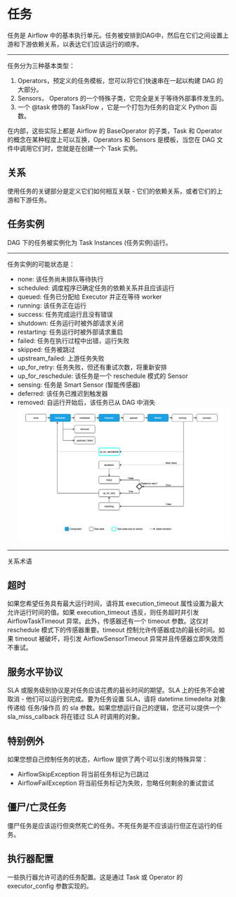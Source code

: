 # 任务
任务是 Airflow 中的基本执行单元。任务被安排到DAG中，然后在它们之间设置上游和下游依赖关系，以表达它们应该运行的顺序。

---
任务分为三种基本类型：
1. Operators，预定义的任务模板，您可以将它们快速串在一起以构建 DAG 的大部分。
2. Sensors， Operators 的一个特殊子类，它完全是关于等待外部事件发生的。
3. 一个 @task 修饰的 TaskFlow ，它是一个打包为任务的自定义 Python 函数。

在内部，这些实际上都是 Airflow 的 BaseOperator 的子类，Task 和 Operator 的概念在某种程度上可以互换，Operators 和 Sensors 是模板，当您在 DAG 文件中调用它们时，您就是在创建一个 Task 实例。

## 关系
使用任务的关键部分是定义它们如何相互关联 - 它们的依赖关系，或者它们的上游和下游任务。

## 任务实例
DAG 下的任务被实例化为 Task Instances (任务实例)运行。

---
任务实例的可能状态是：
* none: 该任务尚未排队等待执行
* scheduled: 调度程序已确定任务的依赖关系并且应该运行
* queued: 任务已分配给 Executor 并正在等待 worker
* running: 该任务正在运行
* success: 任务完成运行且没有错误
* shutdown: 任务运行时被外部请求关闭
* restarting: 任务运行时被外部请求重启
* failed: 任务在执行过程中出错，运行失败
* skipped: 任务被跳过
* upstream_failed: 上游任务失败
* up_for_retry: 任务失败，但还有重试次数，将重新安排
* up_for_reschedule: 该任务是一个 reschedule 模式的 Sensor
* sensing: 任务是 Smart Sensor (智能传感器)
* deferred: 该任务已推迟到触发器
* removed: 自运行开始后，该任务已从 DAG 中消失
![任务实例的可能状态](../../image/TaskInstancesStates.png)

---
关系术语

## 超时
如果您希望任务具有最大运行时间，请将其 execution_timeout 属性设置为最大允许运行时间的值。如果 execution_timeout 违反，则任务超时并引发 AirflowTaskTimeout 异常。此外，传感器还有一个 timeout 参数。这仅对 reschedule 模式下的传感器重要。timeout 控制允许传感器成功的最长时间。如果 timeout 被破坏，将引发 AirflowSensorTimeout 异常并且传感器立即失效而不重试。

## 服务水平协议
SLA 或服务级别协议是对任务应该花费的最长时间的期望。SLA 上的任务不会被取消 - 他们可以运行到完成。要为任务设置 SLA，请将 datetime.timedelta 对象传递给 任务/操作员 的 sla 参数。如果您想运行自己的逻辑，您还可以提供一个 sla_miss_callback 将在错过 SLA 时调用的对象。

## 特别例外
如果您想自己控制任务的状态，Airflow 提供了两个可以引发的特殊异常：
* AirflowSkipException 将当前任务标记为已跳过
* AirflowFailException 将当前任务标记为失败，忽略任何剩余的重试尝试

## 僵尸/亡灵任务
僵尸任务是应该运行但突然死亡的任务。不死任务是不应该运行但正在运行的任务。

## 执行器配置
一些执行器允许可选的任务配置。这是通过 Task 或 Operator 的 executor_config 参数实现的。
